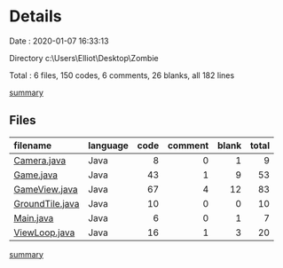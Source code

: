 # Details

Date : 2020-01-07 16:33:13

Directory c:\Users\Elliot\Desktop\Zombie

Total : 6 files,  150 codes, 6 comments, 26 blanks, all 182 lines

[summary](results.md)

## Files
| filename | language | code | comment | blank | total |
| :--- | :--- | ---: | ---: | ---: | ---: |
| [Camera.java](file:///c%3A/Users/Elliot/Desktop/Zombie/Camera.java) | Java | 8 | 0 | 1 | 9 |
| [Game.java](file:///c%3A/Users/Elliot/Desktop/Zombie/Game.java) | Java | 43 | 1 | 9 | 53 |
| [GameView.java](file:///c%3A/Users/Elliot/Desktop/Zombie/GameView.java) | Java | 67 | 4 | 12 | 83 |
| [GroundTile.java](file:///c%3A/Users/Elliot/Desktop/Zombie/GroundTile.java) | Java | 10 | 0 | 0 | 10 |
| [Main.java](file:///c%3A/Users/Elliot/Desktop/Zombie/Main.java) | Java | 6 | 0 | 1 | 7 |
| [ViewLoop.java](file:///c%3A/Users/Elliot/Desktop/Zombie/ViewLoop.java) | Java | 16 | 1 | 3 | 20 |

[summary](results.md)